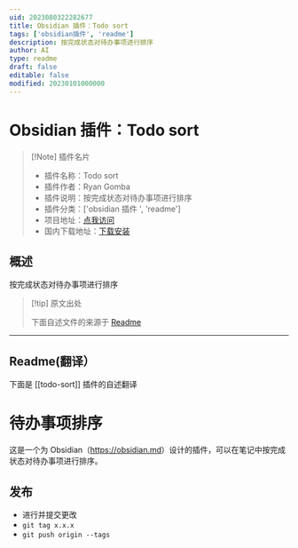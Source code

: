 ```yaml
---
uid: 2023080322282677
title: Obsidian 插件：Todo sort
tags: ['obsidian插件', 'readme']
description: 按完成状态对待办事项进行排序
author: AI
type: readme
draft: false
editable: false
modified: 20230101000000
---
```


# Obsidian 插件：Todo sort

> [!Note] 插件名片
> - 插件名称：Todo sort
> - 插件作者：Ryan Gomba
> - 插件说明：按完成状态对待办事项进行排序
> - 插件分类：['obsidian 插件 ', 'readme']
> - 项目地址：[点我访问](https://github.com/ryangomba/obsidian-todo-sort)
> - 国内下载地址：[下载安装](https://pkmer.cn/products/plugin/pluginMarket/?todo-sort)

## 概述

按完成状态对待办事项进行排序

> [!tip] 原文出处
>
>下面自述文件的来源于 [Readme](https://ghproxy.net/https://raw.githubusercontent.com/ryangomba/obsidian-todo-sort/main/README.md)

---

## Readme(翻译）

下面是 [[todo-sort]] 插件的自述翻译

# 待办事项排序

这是一个为 Obsidian（<https://obsidian.md>）设计的插件，可以在笔记中按完成状态对待办事项进行排序。

## 发布

- 进行并提交更改
- `git tag x.x.x`
- `git push origin --tags`



